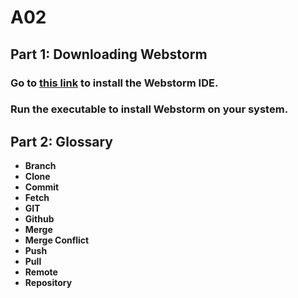 # A02

## Part 1: Downloading Webstorm
### Go to [this link](https://www.jetbrains.com/webstorm/) to install the Webstorm IDE.
### Run the executable to install Webstorm on your system.


## Part 2: Glossary
- **Branch**
- **Clone**
- **Commit**
- **Fetch**
- **GIT**
- **Github**
- **Merge**
- **Merge Conflict**
- **Push**
- **Pull**
- **Remote**
- **Repository**